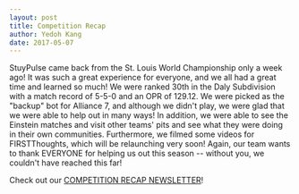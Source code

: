 ```yaml
---
layout: post
title: Competition Recap
author: Yedoh Kang
date: 2017-05-07
---
```

StuyPulse came back from the St. Louis World Championship only a week ago! It was such a great experience for everyone, and we all had a great time and learned so much! We were ranked 30th in the Daly Subdivision with a match record of 5-5-0 and an OPR of 129.12. We were picked as the "backup" bot for Alliance 7, and although we didn't play, we were glad that we were able to help out in many ways! In addition, we were able to see the Einstein matches and visit other teams' pits and see what they were doing in their own communities. Furthermore, we filmed some videos for FIRSTThoughts, which will be relaunching very soon! Again, our team wants to thank EVERYONE for helping us out this season -- without you, we couldn't have reached this far!

Check out our [COMPETITION RECAP NEWSLETTER](/downloads/newsletters/competition-recap-2017.pdf)!
